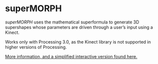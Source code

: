 # superMORPH

_superMORPH_ uses the mathematical superformula to generate 3D supershapes whose parameters are driven through a user’s input using a Kinect.

Works only with Processing 3.0, as the Kinect library is not supported in higher versions of Processing.

[More information, and a simplified interactive version found here.](http://v-os.ca/supermorph)
